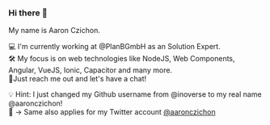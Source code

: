 ### Hi there 👋

My name is Aaron Czichon.

💻 I'm currently working at @PlanBGmbH as an Solution Expert.    
🛠 My focus is on web technologies like NodeJS, Web Components, Angular, VueJS, Ionic, Capacitor and many more.    
🦜Just reach me out and let's have a chat!

💡 Hint: I just changed my Github username from @inoverse to my real name @aaronczichon!   
🔐 -> Same also applies for my Twitter account [@aaronczichon](https://twitter.com/aaronczichon)

<!--
**aaronczichon/aaronczichon** is a ✨ _special_ ✨ repository because its `README.md` (this file) appears on your GitHub profile.

Here are some ideas to get you started:

- 🔭 I’m currently working on ...
- 🌱 I’m currently learning ...
- 👯 I’m looking to collaborate on ...
- 🤔 I’m looking for help with ...
- 💬 Ask me about ...
- 📫 How to reach me: ...
- 😄 Pronouns: ...
- ⚡ Fun fact: ...
-->
